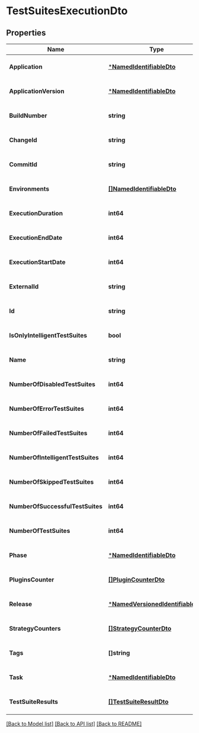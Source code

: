 # TestSuitesExecutionDto

## Properties
Name | Type | Description | Notes
------------ | ------------- | ------------- | -------------
**Application** | [***NamedIdentifiableDto**](NamedIdentifiableDto.md) |  | [optional] [default to null]
**ApplicationVersion** | [***NamedIdentifiableDto**](NamedIdentifiableDto.md) |  | [optional] [default to null]
**BuildNumber** | **string** |  | [optional] [default to null]
**ChangeId** | **string** |  | [optional] [default to null]
**CommitId** | **string** |  | [optional] [default to null]
**Environments** | [**[]NamedIdentifiableDto**](NamedIdentifiableDto.md) |  | [optional] [default to null]
**ExecutionDuration** | **int64** |  | [optional] [default to null]
**ExecutionEndDate** | **int64** |  | [optional] [default to null]
**ExecutionStartDate** | **int64** |  | [optional] [default to null]
**ExternalId** | **string** |  | [optional] [default to null]
**Id** | **string** |  | [optional] [default to null]
**IsOnlyIntelligentTestSuites** | **bool** |  | [optional] [default to null]
**Name** | **string** |  | [optional] [default to null]
**NumberOfDisabledTestSuites** | **int64** |  | [optional] [default to null]
**NumberOfErrorTestSuites** | **int64** |  | [optional] [default to null]
**NumberOfFailedTestSuites** | **int64** |  | [optional] [default to null]
**NumberOfIntelligentTestSuites** | **int64** |  | [optional] [default to null]
**NumberOfSkippedTestSuites** | **int64** |  | [optional] [default to null]
**NumberOfSuccessfulTestSuites** | **int64** |  | [optional] [default to null]
**NumberOfTestSuites** | **int64** |  | [optional] [default to null]
**Phase** | [***NamedIdentifiableDto**](NamedIdentifiableDto.md) |  | [optional] [default to null]
**PluginsCounter** | [**[]PluginCounterDto**](PluginCounterDto.md) |  | [optional] [default to null]
**Release** | [***NamedVersionedIdentifiableDto**](NamedVersionedIdentifiableDto.md) |  | [optional] [default to null]
**StrategyCounters** | [**[]StrategyCounterDto**](StrategyCounterDto.md) |  | [optional] [default to null]
**Tags** | **[]string** |  | [optional] [default to null]
**Task** | [***NamedIdentifiableDto**](NamedIdentifiableDto.md) |  | [optional] [default to null]
**TestSuiteResults** | [**[]TestSuiteResultDto**](TestSuiteResultDto.md) |  | [optional] [default to null]

[[Back to Model list]](../README.md#documentation-for-models) [[Back to API list]](../README.md#documentation-for-api-endpoints) [[Back to README]](../README.md)


